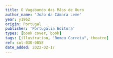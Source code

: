 ```yaml
---
title: O Vagabundo das Mãos de Ouro
author_name: 'João da Câmara Leme'
year: y1962
origin: Portugal
publisher: 'Portugália Editora'
types: [book cover, book]
tags: [illustration, "Romeu Correia", theatre]
ref: sol-030-0058
date_added: 2022-02-17
---
```

